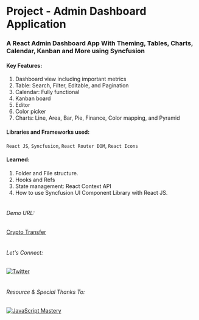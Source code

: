 # Project - Admin Dashboard Application

### A React Admin Dashboard App With Theming, Tables, Charts, Calendar, Kanban and More using Syncfusion

#### Key Features:

1. Dashboard view including important metrics
2. Table: Search, Filter, Editable, and Pagination
3. Calendar: Fully functional
4. Kanban board
5. Editor
6. Color picker
7. Charts: Line, Area, Bar, Pie, Finance, Color mapping, and Pyramid

#### Libraries and Frameworks used:

`React JS`,
`Syncfusion`,
`React Router DOM`,
`React Icons`
<br>

#### Learned: <br>

1. Folder and File structure.
2. Hooks and Refs
3. State management: React Context API
4. How to use Syncfusion UI Component Library with React JS.
   <br><br>

###### Demo URL:

[Crypto Transfer](https://crypto-transfer-psi.vercel.app/)
<br><br>

###### Let's Connect:<br>

[![Twitter](https://www.prchecker.info/free-icons/64x64/twitter_64_px.png)](https://twitter.com/fit_enthusiast_)
<br><br>

###### Resource & Special Thanks To:

[![JavaScript Mastery](https://yt3.ggpht.com/wg1TITEoPfxvBGfzuqWyt3bqm_qu35ZhMswUv3feetU3xNX_6wsAXZF40OlPIgY4TmqbqCmAZ1U=s88-c-k-c0x00ffffff-no-rj)](https://twitter.com/jsmasterypro)
